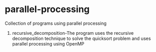 # parallel-processing
Collection of programs using parallel processing

1. recursive_decomposition-The program uses the recursive decomposition technique to solve the quicksort problem and uses parallel processing using OpenMP
